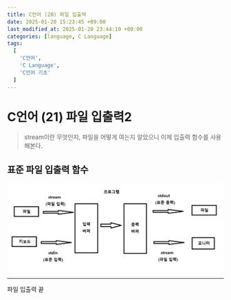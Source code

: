 ```yaml
---
title: C언어 (20) 파일 입출력
date: 2025-01-20 15:23:45 +09:00
last_modified_at: 2025-01-20 23:44:10 +09:00
categories: [language, C Language]
tags:
  [
    'C언어',
    'C Language',
    'C언어 기초'
  ]
---
```

# **C언어 (21) 파일 입출력2**
> stream이란 무엇인지, 파일을 어떻게 여는지 알았으니 이제 입출력 함수를 사용해본다.

## 표준 파일 입출력 함수

![image](/assets/img/C_lang/20_4.PNG)



---
파일 입출력 끝